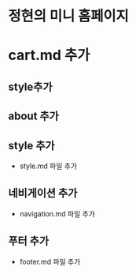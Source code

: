 # 정현의 미니 홈페이지


# cart.md 추가


## style추가

## about 추가


## style 추가
 - style.md 파일 추가

## 네비게이션 추가
 - navigation.md 파일 추가

## 푸터 추가
- footer.md 파일 추가

